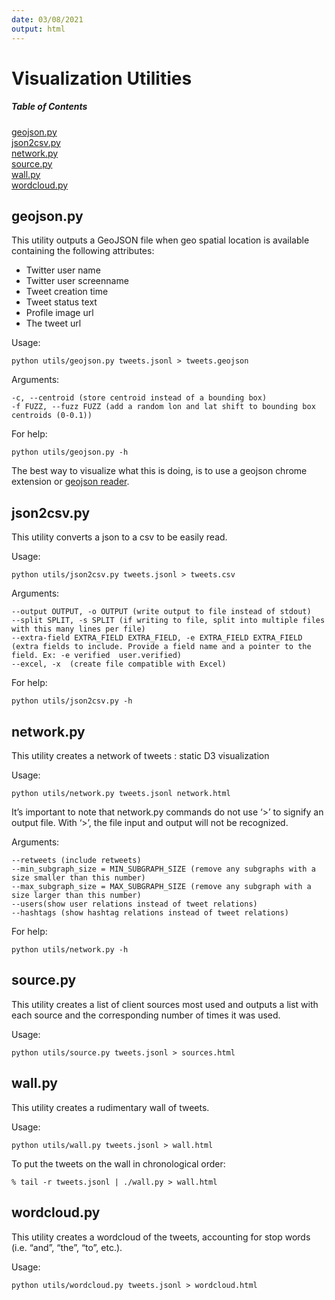 ```yaml
---
date: 03/08/2021
output: html
---
```

# Visualization Utilities

##### Table of Contents  
[geojson.py](#geojson.py)  
[json2csv.py](#json2csv.py)  
[network.py](#network.py)  
[source.py](#source.py)  
[wall.py](#wall.py)  
[wordcloud.py](#wordcloud.py) 

<a name="geojson.py"/>

## geojson.py
This utility outputs a GeoJSON file when geo spatial location is available containing the following attributes:
- Twitter user name
- Twitter user screenname
- Tweet creation time
- Tweet status text
- Profile image url
- The tweet url

Usage: 

    python utils/geojson.py tweets.jsonl > tweets.geojson
    
Arguments:  

    -c, --centroid (store centroid instead of a bounding box)
    -f FUZZ, --fuzz FUZZ (add a random lon and lat shift to bounding box centroids (0-0.1))
    
For help:  

    python utils/geojson.py -h

The best way to visualize what this is doing, is to use a geojson chrome extension or [geojson reader](https://chrome.google.com/webstore/detail/geojson-map-viewer-with-d/hcfcnnifdgkogkjjlkpdcfalegleggdg?hl=en-US). 

<a name="json2csv.py"/>

## json2csv.py
This utility converts a json to a csv to be easily read.

Usage: 

    python utils/json2csv.py tweets.jsonl > tweets.csv
    
Arguments:   

    --output OUTPUT, -o OUTPUT (write output to file instead of stdout)
    --split SPLIT, -s SPLIT (if writing to file, split into multiple files with this many lines per file)
    --extra-field EXTRA_FIELD EXTRA_FIELD, -e EXTRA_FIELD EXTRA_FIELD (extra fields to include. Provide a field name and a pointer to the field. Ex: -e verified  user.verified)
    --excel, -x  (create file compatible with Excel)

For help: 

    python utils/json2csv.py -h

<a name="network.py"/>

## network.py
This utility creates a network of tweets : static D3 visualization

Usage: 

    python utils/network.py tweets.jsonl network.html
    
It’s important to note that network.py commands do not use ‘>’ to signify an output file. With ‘>’, the file input and output will not be recognized.

Arguments: 

    --retweets (include retweets)
    --min_subgraph_size = MIN_SUBGRAPH_SIZE (remove any subgraphs with a size smaller than this number)
    --max_subgraph_size = MAX_SUBGRAPH_SIZE (remove any subgraph with a size larger than this number)
    --users(show user relations instead of tweet relations)
    --hashtags (show hashtag relations instead of tweet relations)

For help: 

    python utils/network.py -h
    
<a name="source.py"/>
    
## source.py
This utility creates a list of client sources most used and outputs a list with each source and the corresponding number of times it was used. 

Usage: 

    python utils/source.py tweets.jsonl > sources.html

<a name="wall.py"/>

## wall.py
This utility creates a rudimentary wall of tweets.

Usage: 

    python utils/wall.py tweets.jsonl > wall.html
		
To put the tweets on the wall in chronological order: 

    % tail -r tweets.jsonl | ./wall.py > wall.html 

<a name="wordcloud.py"/>

## wordcloud.py
This utility creates a wordcloud of the tweets, accounting for stop words (i.e. “and”, “the”, “to”, etc.). 

Usage: 

    python utils/wordcloud.py tweets.jsonl > wordcloud.html
